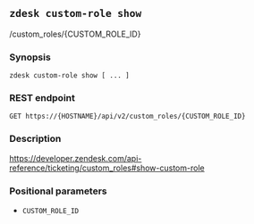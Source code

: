 ## `zdesk custom-role show`

/custom_roles/{CUSTOM_ROLE_ID}

### Synopsis

    zdesk custom-role show [ ... ]

### REST endpoint

    GET https://{HOSTNAME}/api/v2/custom_roles/{CUSTOM_ROLE_ID}

### Description

https://developer.zendesk.com/api-reference/ticketing/custom_roles#show-custom-role

### Positional parameters

* `CUSTOM_ROLE_ID`

